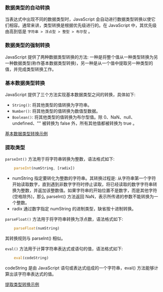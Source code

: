 
### 数据类型的自动转换

当表达式中出现不同的数据类型时，JavaScript 会自动进行数据类型转换以使它们相容。通常来讲，类型转换是根据优先级进行的。在 JavaScript 中，其优先级由高到低是 `字符串 > 浮点型 > 整型 > 布尔型` 。


### 数据类型的强制转换

JavaScript 提供了两种数据类型转换的方法: 一种是将整个值从一种类型转换为另一种数据类型(称作基本数据类型转换)，另一种是从一个值中提取另一种类型的值，并完成类型转换工作。


### 基本数据类型转换

JavaScript 提供了三个方法实现基本数据类型之间的转换，具体如下:
* `String()`: 将其他类型的值转换为字符串。
* `Number()`: 将其他类型的值转换为数值型数据。
* `Boolean()`: 将其他类型的值转换为布尔型值。除 0、NaN、null、undefined、"" 被转换为 false 外，所有其他值都被转换为 true 。

[基本数据类型转换示例](t/03_type_convert_1.html)


### 提取类型

`parseInt()` 方法用于将字符串转换为整数，语法格式如下:
```js
    parseInt(numString, [radix])
```
* numString 指定要转化为整数的字符串。其转换过程是: 从字符串第一个字符开始读取数字，直到遇到非数字字符时停止读取，将已经读取的数字字符串转换为整数，并返加该整数值。如果字符串的开始位置不是数字，而是其他字符(空格除外)，那么 parseInt() 方法返回 NaN，表示所传递的参数不能转换为一个整数。
* radix 通过数字指定 numString 的进制类型，缺省按十进制转换。

`parseFloat()` 方法用于将字符串转换为浮点数，语法格式如下:
```js
    parseFloat(numString)
```
其转换规则与 parseInt() 相似。

`eval()` 方法用于计算字符串表达式或语句的值，语法格式如下:
```js
    eval(codeString)
```
codeString 是由 JavaScript 语句或表达式组成的一个字符串，eval() 方法能够计算出该字符串表达式的值。

[提取类型转换示例](t/03_type_convert_2.html)
